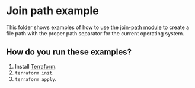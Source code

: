 # Join path example

This folder shows examples of how to use the [join-path module](https://github.com/terraform-modules-krish/terraform-aws-utilities/blob/v0.5.1/modules/join-path) to create a file path with the 
proper path separator for the current operating system. 




## How do you run these examples?

1. Install [Terraform](https://www.terraform.io/).
1. `terraform init`.
1. `terraform apply`.



